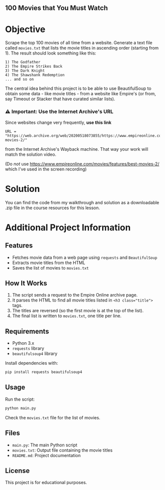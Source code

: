 ## 100 Movies that You Must Watch

# Objective

Scrape the top 100 movies of all time from a website. Generate a text file called `movies.txt` that lists the movie titles in ascending order (starting from 1). 
The result should look something like this:

```
1) The Godfather
2) The Empire Strikes Back
3) The Dark Knight
4) The Shawshank Redemption
... and so on
```
The central idea behind this project is to be able to use BeautifulSoup to obtain some data - like movie titles - from a website like Empire's (or from, say Timeout or Stacker that have curated similar lists). 

### ⚠️ Important: Use the Internet Archive's URL

Since websites change very frequently, **use this link** 
```
URL = "https://web.archive.org/web/20200518073855/https://www.empireonline.com/movies/features/best-movies-2/"
```
from the Internet Archive's Wayback machine. That way your work will match the solution video.

(Do *not* use https://www.empireonline.com/movies/features/best-movies-2/ which I've used in the screen recording)

# Solution

You can find the code from my walkthrough and solution as a downloadable .zip file in the course resources for this lesson. 

# Additional Project Information

## Features
- Fetches movie data from a web page using `requests` and `BeautifulSoup`
- Extracts movie titles from the HTML
- Saves the list of movies to `movies.txt`

## How It Works
1. The script sends a request to the Empire Online archive page.
2. It parses the HTML to find all movie titles listed in `<h3 class="title">` tags.
3. The titles are reversed (so the first movie is at the top of the list).
4. The final list is written to `movies.txt`, one title per line.

## Requirements
- Python 3.x
- `requests` library
- `beautifulsoup4` library

Install dependencies with:
```bash
pip install requests beautifulsoup4
```

## Usage
Run the script:
```bash
python main.py
```
Check the `movies.txt` file for the list of movies.

## Files
- `main.py`: The main Python script
- `movies.txt`: Output file containing the movie titles
- `README.md`: Project documentation

## License
This project is for educational purposes.